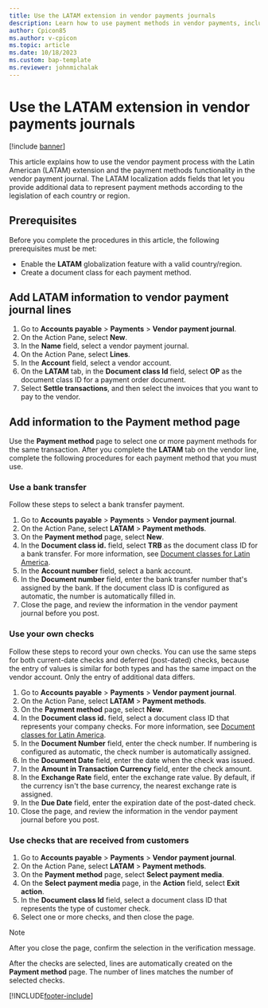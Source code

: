 ```yaml
---
title: Use the LATAM extension in vendor payments journals
description: Learn how to use payment methods in vendor payments, including prerequisites and a process for adding LATAM information to vendor payment journal lines.
author: Cpicon85
ms.author: v-cpicon
ms.topic: article 
ms.date: 10/18/2023 
ms.custom: bap-template
ms.reviewer: johnmichalak
---
```


# Use the LATAM extension in vendor payments journals

[!include [banner](../../includes/banner.md)]

This article explains how to use the vendor payment process with the Latin American (LATAM) extension and the payment methods functionality in the vendor payment journal. The LATAM localization adds fields that let you provide additional data to represent payment methods according to the legislation of each country or region.

## Prerequisites

Before you complete the procedures in this article, the following prerequisites must be met:

- Enable the **LATAM** globalization feature with a valid country/region.
- Create a document class for each payment method.

## Add LATAM information to vendor payment journal lines

1. Go to **Accounts payable** \> **Payments** \> **Vendor payment journal**.
2. On the Action Pane, select **New**.
3. In the **Name** field, select a vendor payment journal.
4. On the Action Pane, select **Lines**.
5. In the **Account** field, select a vendor account.
6. On the **LATAM** tab, in the **Document class Id** field, select **OP** as the document class ID for a payment order document.
7. Select **Settle transactions**, and then select the invoices that you want to pay to the vendor.

## Add information to the Payment method page

Use the **Payment method** page to select one or more payment methods for the same transaction. After you complete the **LATAM** tab on the vendor line, complete the following procedures for each payment method that you must use.

### Use a bank transfer

Follow these steps to select a bank transfer payment.

1. Go to **Accounts payable** \> **Payments** \> **Vendor payment journal**.
2. On the Action Pane, select **LATAM** \> **Payment methods**.
3. On the **Payment method** page, select **New**.
4. In the **Document class id.** field, select **TRB** as the document class ID for a bank transfer. For more information, see [Document classes for Latin America](ltm-core-document-class.md).
5. In the **Account number** field, select a bank account.
6. In the **Document number** field, enter the bank transfer number that's assigned by the bank. If the document class ID is configured as automatic, the number is automatically filled in.
7. Close the page, and review the information in the vendor payment journal before you post.

### Use your own checks

Follow these steps to record your own checks. You can use the same steps for both current-date checks and deferred (post-dated) checks, because the entry of values is similar for both types and has the same impact on the vendor account. Only the entry of additional data differs.

1. Go to **Accounts payable** \> **Payments** \> **Vendor payment journal**.
2. On the Action Pane, select **LATAM** \> **Payment methods**.
3. On the **Payment method** page, select **New**.
4. In the **Document class id.** field, select a document class ID that represents your company checks. For more information, see [Document classes for Latin America](ltm-core-document-class.md).
5. In the **Document Number** field, enter the check number. If numbering is configured as automatic, the check number is automatically assigned.
6. In the **Document Date** field, enter the date when the check was issued.
7. In the **Amount in Transaction Currency** field, enter the check amount.
8. In the **Exchange Rate** field, enter the exchange rate value. By default, if the currency isn't the base currency, the nearest exchange rate is assigned.
9. In the **Due Date** field, enter the expiration date of the post-dated check.
10. Close the page, and review the information in the vendor payment journal before you post.

### Use checks that are received from customers

1. Go to **Accounts payable** \> **Payments** \> **Vendor payment journal**.
2. On the Action Pane, select **LATAM** \> **Payment methods**.
3. On the **Payment method** page, select **Select payment media**.
4. On the **Select payment media** page, in the **Action** field, select **Exit action**.
5. In the **Document class Id** field, select a document class ID that represents the type of customer check.
6. Select one or more checks, and then close the page.

> [!NOTE]
> After you close the page, confirm the selection in the verification message.

After the checks are selected, lines are automatically created on the **Payment method** page. The number of lines matches the number of selected checks.

[!INCLUDE[footer-include](../../../includes/footer-banner.md)]
